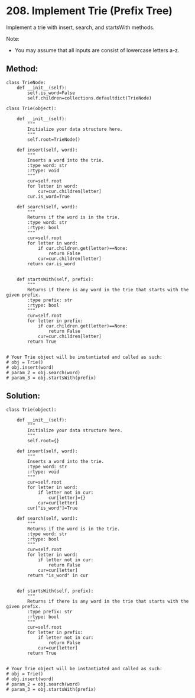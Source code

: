 # 208. Implement Trie (Prefix Tree)

Implement a trie with insert, search, and startsWith methods.

Note:
- You may assume that all inputs are consist of lowercase letters a-z.

## Method:

    class TrieNode:
        def __init__(self):
            self.is_word=False
            self.children=collections.defaultdict(TrieNode)
    
    class Trie(object):
    
        def __init__(self):
            """
            Initialize your data structure here.
            """
            self.root=TrieNode()
    
        def insert(self, word):
            """
            Inserts a word into the trie.
            :type word: str
            :rtype: void
            """
            cur=self.root
            for letter in word:
                cur=cur.children[letter]
            cur.is_word=True
                
        def search(self, word):
            """
            Returns if the word is in the trie.
            :type word: str
            :rtype: bool
            """
            cur=self.root
            for letter in word:
                if cur.children.get(letter)==None:
                    return False
                cur=cur.children[letter]
            return cur.is_word
            
    
        def startsWith(self, prefix):
            """
            Returns if there is any word in the trie that starts with the given prefix.
            :type prefix: str
            :rtype: bool
            """
            cur=self.root
            for letter in prefix:
                if cur.children.get(letter)==None:
                    return False
                cur=cur.children[letter]
            return True
    
    
    # Your Trie object will be instantiated and called as such:
    # obj = Trie()
    # obj.insert(word)
    # param_2 = obj.search(word)
    # param_3 = obj.startsWith(prefix)
    
## Solution:

    class Trie(object):
    
        def __init__(self):
            """
            Initialize your data structure here.
            """
            self.root={}
    
        def insert(self, word):
            """
            Inserts a word into the trie.
            :type word: str
            :rtype: void
            """
            cur=self.root
            for letter in word:
                if letter not in cur:
                    cur[letter]={}
                cur=cur[letter]
            cur["is_word"]=True
                
        def search(self, word):
            """
            Returns if the word is in the trie.
            :type word: str
            :rtype: bool
            """
            cur=self.root
            for letter in word:
                if letter not in cur:
                    return False
                cur=cur[letter]
            return "is_word" in cur
            
    
        def startsWith(self, prefix):
            """
            Returns if there is any word in the trie that starts with the given prefix.
            :type prefix: str
            :rtype: bool
            """
            cur=self.root
            for letter in prefix:
                if letter not in cur:
                    return False
                cur=cur[letter]
            return True
    
    
    # Your Trie object will be instantiated and called as such:
    # obj = Trie()
    # obj.insert(word)
    # param_2 = obj.search(word)
    # param_3 = obj.startsWith(prefix)